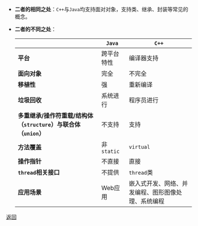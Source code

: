 - **二者的相同之处**：`C++`与`Java`均支持面对对象，支持类、继承、封装等常见的概念。
- **二者的不同之处**：
	
	|| **`Java`** | **`C++`**
	| - | - | -
	| **平台** | 跨平台特性 | 编译器支持
	| **面向对象** | 完全 | 不完全
	| **移植性** | 强 | 重新编译
	| **垃圾回收** | 系统进行 | 程序员进行
	| **多重继承/操作符重载/结构体（`structure`）与联合体（`union`）** | 不支持 | 支持
	| **方法覆盖** | 非`static` | `virtual`
	| **操作指针** | 不直接 | 直接
	| **`thread`相关接口** | 不提供 | `thread`类
	| **应用场景** | Web应用 | 嵌入式开发、网络、并发编程、图形图像处理、系统编程

[返回](C++语言对比/readme)